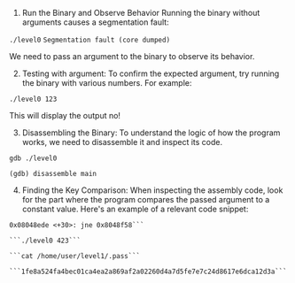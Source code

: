 
1. Run the Binary and Observe Behavior
Running the binary without arguments causes a segmentation fault:

```./level0```
```Segmentation fault (core dumped)```

We need to pass an argument to the binary to observe its behavior.


2. Testing with argument: To confirm the expected argument, try running the binary with various numbers. For example:

```./level0 123```

This will display the output no!

3. Disassembling the Binary: To understand the logic of how the program works, we need to disassemble it and inspect its code.

```gdb ./level0```

```(gdb) disassemble main```


4. Finding the Key Comparison: When inspecting the assembly code, look for the part where the program compares the passed argument to a constant value. Here's an example of a relevant code snippet:

```0x08048ed9 <+25>: cmp $0x1a7, %eax
0x08048ede <+30>: jne 0x8048f58```

```./level0 423```

```cat /home/user/level1/.pass```

```1fe8a524fa4bec01ca4ea2a869af2a02260d4a7d5fe7e7c24d8617e6dca12d3a```



